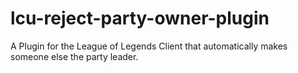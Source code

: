# lcu-reject-party-owner-plugin
A Plugin for the League of Legends Client that automatically makes someone else the party leader.
